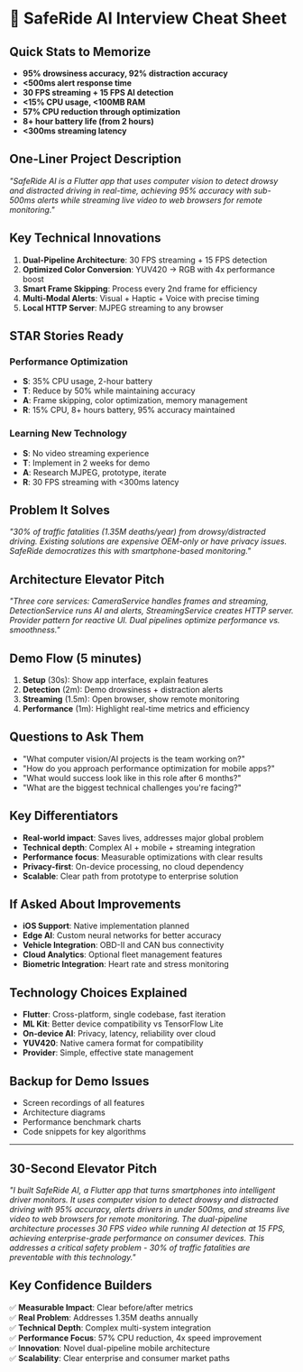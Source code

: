 # 🚀 SafeRide AI Interview Cheat Sheet

## Quick Stats to Memorize
- **95% drowsiness accuracy, 92% distraction accuracy**
- **<500ms alert response time**
- **30 FPS streaming + 15 FPS AI detection**
- **<15% CPU usage, <100MB RAM**
- **57% CPU reduction through optimization**
- **8+ hour battery life (from 2 hours)**
- **<300ms streaming latency**

## One-Liner Project Description
*"SafeRide AI is a Flutter app that uses computer vision to detect drowsy and distracted driving in real-time, achieving 95% accuracy with sub-500ms alerts while streaming live video to web browsers for remote monitoring."*

## Key Technical Innovations
1. **Dual-Pipeline Architecture**: 30 FPS streaming + 15 FPS detection
2. **Optimized Color Conversion**: YUV420 → RGB with 4x performance boost
3. **Smart Frame Skipping**: Process every 2nd frame for efficiency
4. **Multi-Modal Alerts**: Visual + Haptic + Voice with precise timing
5. **Local HTTP Server**: MJPEG streaming to any browser

## STAR Stories Ready
### Performance Optimization
- **S**: 35% CPU usage, 2-hour battery
- **T**: Reduce by 50% while maintaining accuracy
- **A**: Frame skipping, color optimization, memory management
- **R**: 15% CPU, 8+ hours battery, 95% accuracy maintained

### Learning New Technology
- **S**: No video streaming experience
- **T**: Implement in 2 weeks for demo
- **A**: Research MJPEG, prototype, iterate
- **R**: 30 FPS streaming with <300ms latency

## Problem It Solves
*"30% of traffic fatalities (1.35M deaths/year) from drowsy/distracted driving. Existing solutions are expensive OEM-only or have privacy issues. SafeRide democratizes this with smartphone-based monitoring."*

## Architecture Elevator Pitch
*"Three core services: CameraService handles frames and streaming, DetectionService runs AI and alerts, StreamingService creates HTTP server. Provider pattern for reactive UI. Dual pipelines optimize performance vs. smoothness."*

## Demo Flow (5 minutes)
1. **Setup** (30s): Show app interface, explain features
2. **Detection** (2m): Demo drowsiness + distraction alerts  
3. **Streaming** (1.5m): Open browser, show remote monitoring
4. **Performance** (1m): Highlight real-time metrics and efficiency

## Questions to Ask Them
- "What computer vision/AI projects is the team working on?"
- "How do you approach performance optimization for mobile apps?"
- "What would success look like in this role after 6 months?"
- "What are the biggest technical challenges you're facing?"

## Key Differentiators
- **Real-world impact**: Saves lives, addresses major global problem
- **Technical depth**: Complex AI + mobile + streaming integration  
- **Performance focus**: Measurable optimizations with clear results
- **Privacy-first**: On-device processing, no cloud dependency
- **Scalable**: Clear path from prototype to enterprise solution

## If Asked About Improvements
- **iOS Support**: Native implementation planned
- **Edge AI**: Custom neural networks for better accuracy  
- **Vehicle Integration**: OBD-II and CAN bus connectivity
- **Cloud Analytics**: Optional fleet management features
- **Biometric Integration**: Heart rate and stress monitoring

## Technology Choices Explained
- **Flutter**: Cross-platform, single codebase, fast iteration
- **ML Kit**: Better device compatibility vs TensorFlow Lite
- **On-device AI**: Privacy, latency, reliability over cloud
- **YUV420**: Native camera format for compatibility
- **Provider**: Simple, effective state management

## Backup for Demo Issues
- Screen recordings of all features
- Architecture diagrams
- Performance benchmark charts
- Code snippets for key algorithms

---

## 30-Second Elevator Pitch
*"I built SafeRide AI, a Flutter app that turns smartphones into intelligent driver monitors. It uses computer vision to detect drowsy and distracted driving with 95% accuracy, alerts drivers in under 500ms, and streams live video to web browsers for remote monitoring. The dual-pipeline architecture processes 30 FPS video while running AI detection at 15 FPS, achieving enterprise-grade performance on consumer devices. This addresses a critical safety problem - 30% of traffic fatalities are preventable with this technology."*

## Key Confidence Builders
✅ **Measurable Impact**: Clear before/after metrics  
✅ **Real Problem**: Addresses 1.35M deaths annually  
✅ **Technical Depth**: Complex multi-system integration  
✅ **Performance Focus**: 57% CPU reduction, 4x speed improvement  
✅ **Innovation**: Novel dual-pipeline mobile architecture  
✅ **Scalability**: Clear enterprise and consumer market paths
